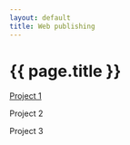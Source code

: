 ```yaml
---
layout: default
title: Web publishing
---
```


<h1>{{ page.title }}</h1>

[Project 1](/develop/wp/zadanie1)

Project 2

Project 3